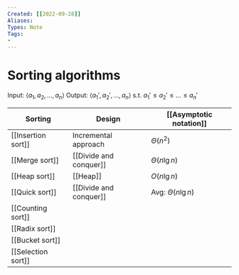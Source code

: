 ```yaml
---
Created: [[2022-09-28]]
Aliases: 
Types: Note
Tags: 
- 
---
```

# Sorting algorithms
Input: $\langle a_1, a_2, \dots,a_n\rangle$
Output: $\langle a_1',a_2',\dots, a_n\rangle$ s.t. $a_1'\leq a_2'\leq\dots\leq a_n'$

| Sorting            | Design                 | [[Asymptotic notation]] |
| ------------------ | ---------------------- | ----------------------- |
| [[Insertion sort]] | Incremental approach   | $\Theta(n^2)$           |
| [[Merge sort]]     | [[Divide and conquer]] | $\Theta(n\lg n)$        |
| [[Heap sort]]      | [[Heap]]               | $O(n\lg n)$             |
| [[Quick sort]]     | [[Divide and conquer]] | Avg: $\Theta(n\lg n)$   |
| [[Counting sort]]  |                        |                         |
| [[Radix sort]]     |                        |                         |
| [[Bucket sort]]    |                        |                         |
| [[Selection sort]] |                        |                         |
